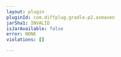 ```yaml
---
layout: plugin
pluginId: com.diffplug.gradle.p2.asmaven
jarSha1: INVALID
isJarAvailable: false
error: NONE
violations: []

---
```

